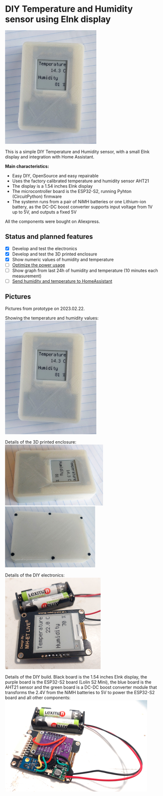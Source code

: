 # DIY Temperature and Humidity sensor using EInk display

[<img src=prototype_01-2023.02.24.jpg width=300>](prototype_01-2023.02.24.jpg)

This is a simple DIY Temperature and Humidity sensor, with a small EInk display and integration with Home Assistant.

**Main characteristics:** 
* Easy DIY, OpenSource and easy repairable
* Uses the factory calibrated temperature and humidity sensor AHT21
* The display is a 1.54 inches EInk display
* The microcontroller board is the ESP32-S2, running Pyhton (CircuitPython) firmware
* The systemn runs from a pair of NiMH batteries or one Lithium-ion battery, as the DC-DC boost converter supports input voltage from 1V up to 5V, and outputs a fixed 5V

All the components were bought on Aliexpress.

## Status and planned features
- [x] Develop and test the electronics
- [x] Develop and test the 3D printed enclosure
- [x] Show numeric values of humidity and temperature
- [ ] [Optimize the power usage](https://learn.adafruit.com/deep-sleep-with-circuitpython)
- [ ] Show graph from last 24h of humidity and temperature (10 minutes each measurement)
- [ ] [Send humidity and temperature to HomeAssistant](https://learn.adafruit.com/temperature-and-humidity-sensing-in-home-assistant-with-circuitpython)

## Pictures

Pictures from prototype on 2023.02.22.

Showing the temperature and humidity values:<br>
[<img src=prototype_01-2023.02.24.jpg width=300>](prototype_01-2023.02.24.jpg)

Details of the 3D printed enclosure:<br>
[<img src=prototype_02-2023.02.24.jpg height=200>](prototype_02-2023.02.24.jpg) [<img src=prototype_03-2023.02.24.jpg height=200>](prototype_03-2023.02.24.jpg)

Details of the DIY electronics:<br>
[<img src=prototype_01-2023.02.22.jpg height=300>](prototype_01-2023.02.22.jpg)

Details of the DIY build. Black board is the 1.54 inches EInk display, the purple board is the ESP32-S2 board (Lolin S2 Mini), the blue board is the AHT21 sensor and the green board is a DC-DC boost converter module that transforms the 2.4V from the NiMH batteries to 5V to power the ESP32-S2 board and all other components:<br>
[<img src=prototype_02-2023.02.22.jpg height=300>](prototype_02-2023.02.22.jpg)



